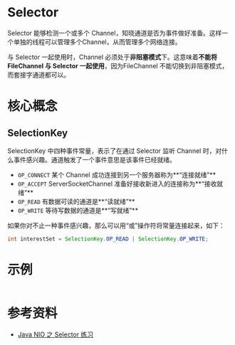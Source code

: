 # Selector

Selector 能够检测一个或多个 Channel，知晓通道是否为事件做好准备。这样一个单独的线程可以管理多个Channel，从而管理多个网络连接。

与 Selector 一起使用时，Channel 必须处于**非阻塞模式**下。这意味着**不能将 FileChannel 与 Selector 一起使用**，因为FileChannel 不能切换到非阻塞模式，而套接字通道都可以。

# 核心概念

## SelectionKey

SelectionKey 中四种事件常量，表示了在通过 Selector 监听 Channel 时，对什么事件感兴趣。通道触发了一个事件意思是该事件已经就绪。

- `OP_CONNECT` 某个 Channel 成功连接到另一个服务器称为**“连接就绪”**
- `OP_ACCEPT` ServerSocketChannel 准备好接收新进入的连接称为**“接收就绪”**
- `OP_READ` 有数据可读的通道是**“读就绪”**
- `OP_WRITE` 等待写数据的通道是**“写就绪”**

如果你对不止一种事件感兴趣，那么可以用“或”操作符将常量连接起来，如下：

```java
int interestSet = SelectionKey.OP_READ | SelectionKey.OP_WRITE;
```





# 示例

```java

```



# 参考资料

- [Java NIO 之 Selector 练习](http://blog.51cto.com/xingej/1969782)

